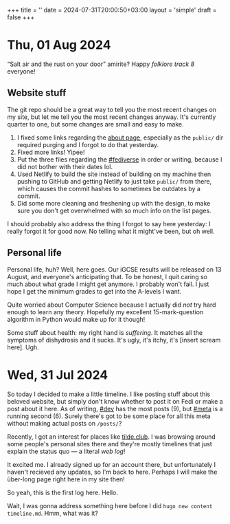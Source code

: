 +++
title = ''
date = 2024-07-31T20:00:50+03:00
layout = 'simple'
draft = false
+++

# Thu, 01 Aug 2024

<q>Salt air and the rust on your door</q> amirite? Happy *folklore track 8* everyone!

## Website stuff

The git repo should be a great way to tell you the most recent changes on my site, but let me tell you the most recent changes anyway. It's currently quarter to one, but some changes are small and easy to make.

1. I fixed some links regarding the [about page](/about/), especially as the `public/` dir required purging and I forgot to do that yesterday.
2. Fixed more links! Yipee!
3. Put the three files regarding the [#fediverse](/tags/fediverse) in order or writing, because I did not bother with their dates lol.
4. Used Netlify to build the site instead of building on my machine then pushing to GitHub and getting Netlify to just take `public/` from there, which causes the commit hashes to sometimes be outdates by a commit.
5. Did some more cleaning and freshening up with the design, to make sure you don't get overwhelmed with so much info on the list pages.

I should probably also address the thing I forgot to say here yesterday: I really forgot it for good now. No telling what it might've been, but oh well.

## Personal life

Personal life, huh? Well, here goes. Our iGCSE results will be released on 13 August, and everyone's anticipating that. To be honest, I quit caring so much about what grade I might get anymore. I probably won't fail. I just hope I get the minimum grades to get into the A-levels I want.

Quite worried about Computer Science because I actually did *not* try hard enough to learn any theory. Hopefully my excellent 15-mark-question algorithm in Python would make up for it though!

Some stuff about health: my right hand is *suffering*. It matches all the symptoms of dishydrosis and it sucks. It's ugly, it's itchy, it's [insert scream here]. Ugh.


# Wed, 31 Jul 2024

So today I decided to make a little timeline. I like posting stuff about this beloved website, but simply don't know whether to post it on Fedi or make a post about it here. As of writing, [#dev](/tags/dev/) has the most posts (9), but [#meta](/tags/meta/) is a running second (6). Surely there's got to be some place for all this meta without making actual posts on `/posts/`?

Recently, I got an interest for places like [tilde.club](https://tilde.club). I was browsing around some people's personal sites there and they're mostly timelines that just explain the status quo — a literal *web log*!

It excited me. I already signed up for an account there, but unfortunately I haven't recieved any updates, so I'm back to here. Perhaps I will make the über-long page right here in my site then! 

So yeah, this is the first log here. Hello.

Wait, I was gonna address something here before I did `hugo new content timeline.md`. Hmm, what was it?

